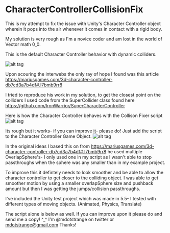 # CharacterControllerCollisionFix

This is my attempt to fix the issue with Unity's Character Controller object wherein it pops into the air 
whenever it comes in contact with a rigid body.

My solution is very rough as I'm a novice coder and am lost in the world of Vector math 0_0.

This is the default Character Controller behavior with dynamic colliders.

![alt tag](https://zippy.gfycat.com/FabulousPettyBasenji.gif)

Upon scouring the interwebs the only ray of hope I found was this article https://mariusgames.com/3d-character-controller-db7cd3a7b4df#.l7bmb9rr8

I tried to reproduce his work in my solution, to get the closest point on the colliders I used code from the SuperCollider class found here https://github.com/IronWarrior/SuperCharacterController

Here is how the Character Controller behaves with the Collison Fixer script
![alt tag](https://zippy.gfycat.com/AdmiredQuestionableGerenuk.gif)

Its rough but it works- if you can improve it- please do! Just add the script to the Character Controller Game Object.
![alt tag](http://i.imgur.com/QeCEyAc.png)

In the original ideas I based this on from https://mariusgames.com/3d-character-controller-db7cd3a7b4df#.l7bmb9rr8 he
used multiple OverlapSphere's- I only used one in my script as I wasn't able to stop passthroughs when the sphere
was any smaller than in my example project.

To improve this it defintely needs to look smoother and be able to allow the character controller to get closer to
the colliding object. I was able to get smoother motion by using a smaller overlapSphere size and pushback amount
but then I was getting the jumps/collision passthroughs.

I've included the Unity test project which was made in 5.5- I tested with different types of moving objects.
(Animated, Physics, Translate)

The script alone is below as well. If you can improve upon it please do and send me a copy! ^_^
I'm @mdotstrange on twitter or mdotstrange@gmail.com  Thanks!
